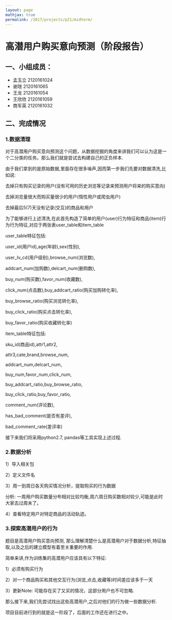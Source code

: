 ```yaml
---
layout: page
mathjax: true
permalink: /2017/projects/p21/midterm/
---
```


# 高潜用户购买意向预测（阶段报告）

## 一、小组成员：
- 孟玉立 2120161024 
- 谢瑄  2120161065 
- 王龙    2120161054 
- 王欣欣 2120161059 
- 商军英 2120161032 



## 二、完成情况

### 1.数据清理
对于高潜用户购买意向预测这个问题，从数据挖掘的角度来讲我们可以认为这是一个二分类的任务。那么我们就是尝试去构建自己的正负样本.

由于我们拿到的是原始数据,里面存在很多噪声,因而第一步我们先要对数据清洗,比如说:

去掉只有购买记录的用户(没有可用的历史浏览等记录来预测用户将来的购买意向)

去掉浏览量很大而购买量很少的用户(惰性用户或爬虫用户)

去掉最后5(7)天没有记录(交互)的商品和用户


为了能够进行上述清洗,在此首先构造了简单的用户(user)行为特征和商品(item)行为行为特征,对应于两张表user_table和item_table

user_table特征包括:

user_id(用户id),age(年龄),sex(性别),

user_lv_cd(用户级别),browse_num(浏览数),

addcart_num(加购数),delcart_num(删购数),

buy_num(购买数),favor_num(收藏数),

click_num(点击数),buy_addcart_ratio(购买加购转化率),

buy_browse_ratio(购买浏览转化率),

buy_click_ratio(购买点击转化率),

buy_favor_ratio(购买收藏转化率)

item_table特征包括:

sku_id(商品id),attr1,attr2,

attr3,cate,brand,browse_num,

addcart_num,delcart_num,

buy_num,favor_num,click_num,

buy_addcart_ratio,buy_browse_ratio,

buy_click_ratio,buy_favor_ratio,

comment_num(评论数),

has_bad_comment(是否有差评),

bad_comment_rate(差评率)

接下来我们将采用python2.7, pandas等工具实现上述过程.

### 2.数据分析

1）导入相关包

2）定义文件名

3）周一到周日各天购买情况分析，提取购买的行为数据

分析: 一周用户购买数量分布相对比较均衡,周六周日购买数相对较少,可能是此时大家去过周末了。

4）查看特定用户对特定商品的活动轨迹。

### 3.探索高潜用户的行为

题目是高潜用户购买意向预测, 那么理解清楚什么是高潜用户对于数据分析,特征抽取,以及之后的建立模型有着至关重要的作用.
 
简单来讲,作为训练集的高潜用户应该具有以下特征:

1）必须有购买行为

2）对一个商品购买和其他交互行为(浏览,点击,收藏等)时间差应该多于一天

3）更新Note: 可能存在买了又买的情况，这部分用户也不可忽略.

那么接下来,我们先尝试找出这些高潜用户,之后对他们的行为做一些数据分析.

项目目前进行到的就是这一阶段了，后面的工作还在进行之中。



